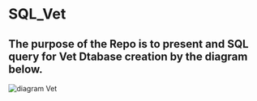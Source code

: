 # SQL_Vet


## The purpose of the Repo is to present and SQL query for Vet Dtabase creation by the diagram below.
![diagram Vet](https://user-images.githubusercontent.com/93688426/162312703-ed6eb6be-58b6-4cc3-b1d6-c0f69bd530c2.png)
